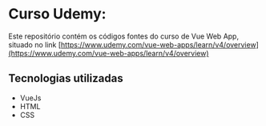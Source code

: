# Curso Udemy:

Este repositório contém os códigos fontes do curso de Vue Web App, situado no link [https://www.udemy.com/vue-web-apps/learn/v4/overview](https://www.udemy.com/vue-web-apps/learn/v4/overview)

## Tecnologias utilizadas

* VueJs
* HTML
* CSS
